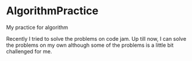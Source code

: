 # AlgorithmPractice
My practice for algorithm

Recently I tried to solve the problems on code jam. Up till now, I can solve the problems on my own although some of the problems is a little bit challenged for me.
